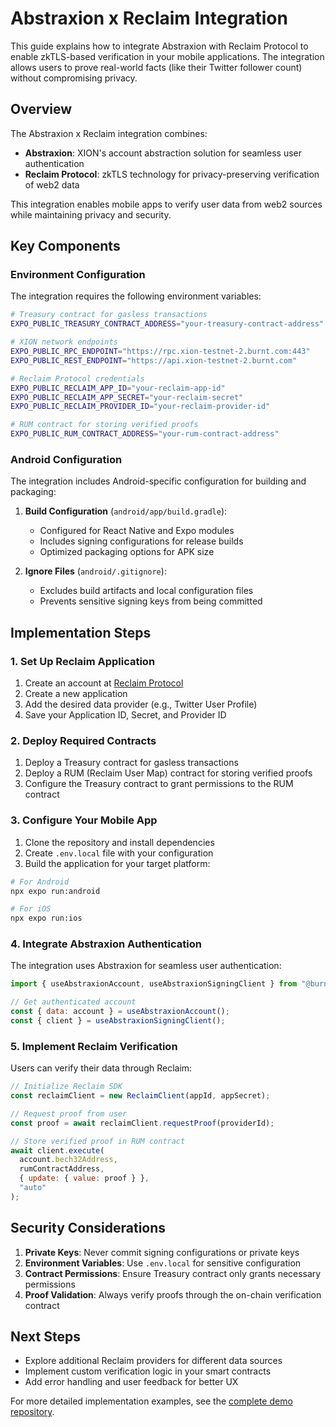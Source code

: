 # Abstraxion x Reclaim Integration

This guide explains how to integrate Abstraxion with Reclaim Protocol to enable zkTLS-based verification in your mobile applications. The integration allows users to prove real-world facts (like their Twitter follower count) without compromising privacy.

## Overview

The Abstraxion x Reclaim integration combines:
- **Abstraxion**: XION's account abstraction solution for seamless user authentication
- **Reclaim Protocol**: zkTLS technology for privacy-preserving verification of web2 data

This integration enables mobile apps to verify user data from web2 sources while maintaining privacy and security.

## Key Components

### Environment Configuration

The integration requires the following environment variables:

```bash
# Treasury contract for gasless transactions
EXPO_PUBLIC_TREASURY_CONTRACT_ADDRESS="your-treasury-contract-address"

# XION network endpoints
EXPO_PUBLIC_RPC_ENDPOINT="https://rpc.xion-testnet-2.burnt.com:443"
EXPO_PUBLIC_REST_ENDPOINT="https://api.xion-testnet-2.burnt.com"

# Reclaim Protocol credentials
EXPO_PUBLIC_RECLAIM_APP_ID="your-reclaim-app-id"
EXPO_PUBLIC_RECLAIM_APP_SECRET="your-reclaim-secret"
EXPO_PUBLIC_RECLAIM_PROVIDER_ID="your-reclaim-provider-id"

# RUM contract for storing verified proofs
EXPO_PUBLIC_RUM_CONTRACT_ADDRESS="your-rum-contract-address"
```

### Android Configuration

The integration includes Android-specific configuration for building and packaging:

1. **Build Configuration** (`android/app/build.gradle`):
   - Configured for React Native and Expo modules
   - Includes signing configurations for release builds
   - Optimized packaging options for APK size

2. **Ignore Files** (`android/.gitignore`):
   - Excludes build artifacts and local configuration files
   - Prevents sensitive signing keys from being committed

## Implementation Steps

### 1. Set Up Reclaim Application

1. Create an account at [Reclaim Protocol](https://dev.reclaimprotocol.org/explore)
2. Create a new application
3. Add the desired data provider (e.g., Twitter User Profile)
4. Save your Application ID, Secret, and Provider ID

### 2. Deploy Required Contracts

1. Deploy a Treasury contract for gasless transactions
2. Deploy a RUM (Reclaim User Map) contract for storing verified proofs
3. Configure the Treasury contract to grant permissions to the RUM contract

### 3. Configure Your Mobile App

1. Clone the repository and install dependencies
2. Create `.env.local` file with your configuration
3. Build the application for your target platform:

```bash
# For Android
npx expo run:android

# For iOS
npx expo run:ios
```

### 4. Integrate Abstraxion Authentication

The integration uses Abstraxion for seamless user authentication:

```javascript
import { useAbstraxionAccount, useAbstraxionSigningClient } from "@burnt-labs/abstraxion";

// Get authenticated account
const { data: account } = useAbstraxionAccount();
const { client } = useAbstraxionSigningClient();
```

### 5. Implement Reclaim Verification

Users can verify their data through Reclaim:

```javascript
// Initialize Reclaim SDK
const reclaimClient = new ReclaimClient(appId, appSecret);

// Request proof from user
const proof = await reclaimClient.requestProof(providerId);

// Store verified proof in RUM contract
await client.execute(
  account.bech32Address,
  rumContractAddress,
  { update: { value: proof } },
  "auto"
);
```

## Security Considerations

1. **Private Keys**: Never commit signing configurations or private keys
2. **Environment Variables**: Use `.env.local` for sensitive configuration
3. **Contract Permissions**: Ensure Treasury contract only grants necessary permissions
4. **Proof Validation**: Always verify proofs through the on-chain verification contract

## Next Steps

- Explore additional Reclaim providers for different data sources
- Implement custom verification logic in your smart contracts
- Add error handling and user feedback for better UX

For more detailed implementation examples, see the [complete demo repository](https://github.com/burnt-labs/abstraxion-reclaim-demo).